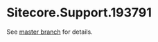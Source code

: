 # Sitecore.Support.193791

See [master branch](https://github.com/sitecoresupport/Sitecore.Support.193791) for details.